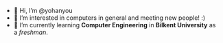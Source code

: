 - 👋 Hi, I’m @yohanyou
- 👀 I’m interested in computers in general and meeting new people! :)
- 🌱 I’m currently learning **Computer Engineering** in **Bilkent University** as a *freshman*.

<!---
yohanyou/yohanyou is a ✨ special ✨ repository because its `README.md` (this file) appears on your GitHub profile.
You can click the Preview link to take a look at your changes.
--->
